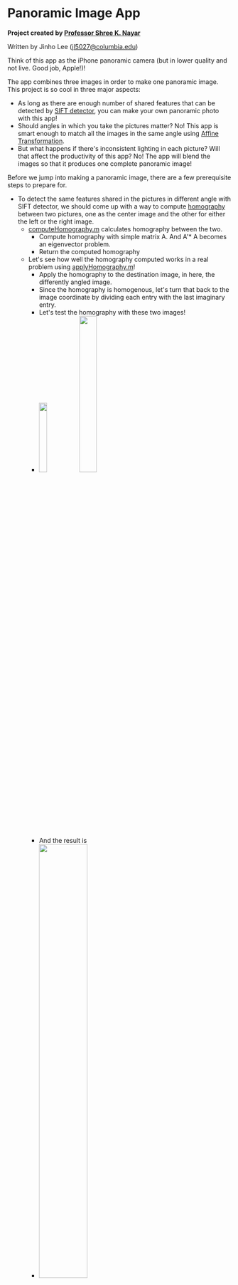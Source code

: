 # Panoramic Image App

**Project created by [Professor Shree K. Nayar](http://www.cs.columbia.edu/~nayar/)**

Written by Jinho Lee (jl5027@columbia.edu)

Think of this app as the iPhone panoramic camera (but in lower quality and not live. Good job, Apple!)!

The app combines three images in order to make one panoramic image. This project is so cool in three major aspects:
- As long as there are enough number of shared features that can be detected by [SIFT detector](https://en.wikipedia.org/wiki/Scale-invariant_feature_transform), you can make your own panoramic photo with this app!
- Should angles in which you take the pictures matter? No! This app is smart enough to match all the images in the same angle using [Affine Transformation](https://en.wikipedia.org/wiki/Affine_transformation).
- But what happens if there's inconsistent lighting in each picture? Will that affect the productivity of this app? No! The app will blend the images so that it produces one complete panoramic image!

Before we jump into making a panoramic image, there are a few prerequisite steps to prepare for.
- To detect the same features shared in the pictures in different angle with SIFT detector, we should come up with a way to compute [homography](https://en.wikipedia.org/wiki/Homography) between two pictures, one as the center image and the other for either the left or the right image. 
  - [computeHomography.m](https://github.com/JinhoLee93/Computer_Vision/blob/main/panoramic_image_app/computeHomography.m) calculates homography between the two.
    - Compute homography with simple matrix A. And A'* A becomes an eigenvector problem.
    - Return the computed homography
  - Let's see how well the homography computed works in a real problem using [applyHomography.m](https://github.com/JinhoLee93/Computer_Vision/blob/main/panoramic_image_app/applyHomography.m)!
    - Apply the homography to the destination image, in here, the differently angled image.
    - Since the homography is homogenous, let's turn that back to the image coordinate by dividing each entry with the last imaginary entry.
    - Let's test the homography with these two images! 
    - <img src="https://user-images.githubusercontent.com/60580427/117561631-612f2600-b0d3-11eb-8428-615f36a9b2e7.png" width="20%" height="20%"> <img src="https://user-images.githubusercontent.com/60580427/117561637-69876100-b0d3-11eb-9df1-162d3eba8ba9.png" width="30%" height="30%">
    - And the result is
    - <img src="https://user-images.githubusercontent.com/60580427/117561683-e4e91280-b0d3-11eb-938d-10a6f6175825.png" width="50%" height="50%">






